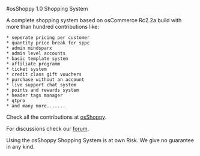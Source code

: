 #osShoppy 1.0 Shopping System

A complete shopping system based on osCommerce Rc2.2a build with more than hundred contributions like:

	* seperate pricing per customer
	* quantity price break for sppc
	* admin mindsparx
	* admin level accounts
	* basic template system
	* affiliate programm
	* ticket system
 	* credit class gift vouchers
  	* purchase without an account
   	* live support chat system
	* points and rewards system
 	* header tags manager
	* qtpro
	* and many more.......

Check all the contributions at [osShoppy](http://extensions.osshoppy.com).

For discussions check our [forum](http://forum.osshoppy.com).

Using the osShoppy Shopping System is at own Risk. We give no guarantee in any kind.